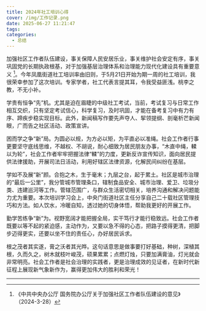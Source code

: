 ```yaml
---
title: 2024年社工培训心得
cover: /img/工作记录.png
date: 2025-06-27 11:21:47
tags:
categories:
  - 总结
---
```


加强社区工作者队伍建设，事关保障人民安居乐业，事关维护社会安定有序，事关巩固党的长期执政根基，对于加强基层治理体系和治理能力现代化建设具有重要意义 [^1]。今年凤凰街道社工培训率由旧则，于5月21日开始为期一周的社工培训，我很荣幸参加了这次培训。专家学者，社工代表言提其耳，令我受益匪浅。桃李之教，不无小补。

学贵有恒争“先”机。尤其是迫在眉睫的中级社工考试，当前，考试复习与日常工作相互交织，只有坚定考试信心，科学复习，及时巩固，才能在备考复习中有力有序、蹄疾步稳实现目标。此外，新闻稿写作要先声夺人、挈领提纲、剖毫析芒新闻眼，广而告之社区活动、政策宣讲。

困而学之争“新”局。为圆必以规，为方必以矩，为平直必以准绳。社会工作者行事更要坚守底线思维，不越权、不胡说，耐心细致为居民朋友办事，“木直中绳，輮以为轮”，社会工作者牢牢把握法律“輮”的力度，更新反诈宣传知识，面向居民提供法律援助，开展司法日活动，利用好辖区法律资源，化解民间纠纷在基层。

学如不及展“新”颜。合抱之木，生于毫末；九层之台，起于累土。社区是城市治理的“最后一公里”，我分管城市管理条口，辖制食品安全、城市治理、爱卫、垃圾分类、违建巡河等工作。管辖范围广，与群众生活密切相关，培养沟通和解决问题能力尤为重要。本次培训学习会上，中央门街道社区主任分享自己二十载社区管理技巧和方法。如人饮水，冷暖自知，透过她的切身体悟，帮助我更好的开展工作。

勤学苦练争“新”为。视野宽阔才能把握全局，实干笃行才能行稳致远。社会工作者既要以等不起的紧迫感，主动作为，又要以急不得的心态，把路子摸得更清，把脚步迈得更实，还要以坐不住的责任心，办好居民诉求。

根之茂者其实遂，膏之沃者其光晔。这句话意思是做事要打好基础，种树，深植其根，久而久之，树木就枝叶峻茂，硕果累累；点燃灯烛，只要加满膏油，灯光就会非常明亮。社会工作者是社会治理的实践者，更是治理成效的见证者，在新时代新征程上展现新气象新作为，赢得更加伟大的胜利和荣光！

------

[^1]:《中共中央办公厅 国务院办公厅关于加强社区工作者队伍建设的意见》（2024-3-28）

